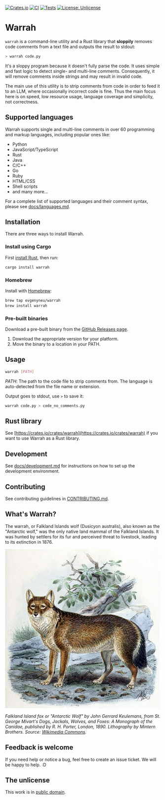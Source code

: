 [![Crates.io](https://img.shields.io/crates/v/warrah.svg)](https://crates.io/crates/warrah)
[![CI](https://github.com/evgenyneu/warrah/actions/workflows/release.yml/badge.svg)](https://github.com/evgenyneu/warrah/actions/workflows/release.yml)
[![Tests](https://github.com/evgenyneu/warrah/actions/workflows/tests.yml/badge.svg)](https://github.com/evgenyneu/warrah/actions/workflows/tests.yml)
[![License: Unlicense](https://img.shields.io/badge/license-Unlicense-blue.svg)](UNLICENSE)

# Warrah

`warrah` is a command-line utility and a Rust library that **sloppily** removes code comments from a text file and outputs the result to stdout:

```sh
> warrah code.py
```

It's a sloppy program because it doesn't fully parse the code. It uses simple and fast logic to detect single- and multi-line comments. Consequently, it will remove comments inside strings and may result in invalid code.

The main use of this utility is to strip comments from code in order to feed it to an LLM, where occasionally incorrect code is fine. Thus the main focus here is on speed, low resource usage, language coverage and simplicity, not correctness.


## Supported languages

Warrah supports single and multi-line comments in over 60 programming and markup languages, including popular ones like:

* Python
* JavaScript/TypeScript
* Rust
* Java
* C/C++
* Go
* Ruby
* HTML/CSS
* Shell scripts
* and many more...

For a complete list of supported languages and their comment syntax, please see [docs/languages.md](docs/languages.md).

## Installation

There are three ways to install Warrah.

### Install using Cargo

First [install Rust](https://www.rust-lang.org/tools/install), then run:

```bash
cargo install warrah
```

### Homebrew

Install with [Homebrew](https://brew.sh/):

```bash
brew tap evgenyneu/warrah
brew install warrah
```

### Pre-built binaries

Download a pre-built binary from the [GitHub Releases page](https://github.com/evgenyneu/warrah/releases).

1. Download the appropriate version for your platform.
2. Move the binary to a location in your PATH.


## Usage

```bash
warrah [PATH]
```

*PATH*: The path to the code file to strip comments from. The language is auto-detected from the file name or extension.

Output goes to stdout, use `>` to save it:

```bash
warrah code.py > code_no_comments.py
```

## Rust library

See [https://crates.io/crates/warrah](https://crates.io/crates/warrah) if you want to use Warrah as a Rust library.

## Development

See [docs/development.md](docs/development.md) for instructions on how to set up the development environment.

## Contributing

See contributing guidelines in [CONTRIBUTING.md](CONTRIBUTING.md).

## What's Warrah?

The warrah, or Falkland Islands wolf (Dusicyon australis), also known as the "Antarctic wolf," was the only native land mammal of the Falkland Islands. It was hunted by settlers for its fur and perceived threat to livestock, leading to its extinction in 1876.

<img src='./images/FalklandIslandFox2.jpg' alt='Picture of Falkland Island Fox'>

*Falkland Island fox or "Antarctic Wolf" by John Gerrard Keulemans, from St. George Mivart's Dogs, Jackals, Wolves, and Foxes: A Monograph of the Canidae, published by R. H. Porter, London, 1890. Lithography by Mintern Brothers. Source: [Wikimedia Commons](https://commons.wikimedia.org/wiki/File:FalklandIslandFox2.jpg).*

## Feedback is welcome

If you need help or notice a bug, feel free to create an issue ticket. We will be happy to help. :D

## The unlicense

This work is in [public domain](UNLICENSE).
